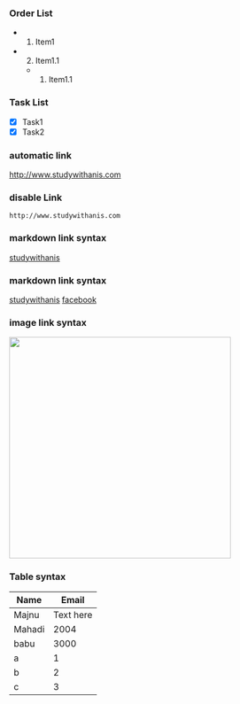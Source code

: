 <!--markdown tutorial-->

### Order List

- 1. Item1
- 2. Item1.1
    - 1.  Item1.1

### Task List
- [x] Task1  
- [x] Task2

### automatic link
http://www.studywithanis.com


### disable Link
`http://www.studywithanis.com`

### markdown link syntax
[studywithanis](http://www.studywithanis.com)

### markdown link syntax
[studywithanis][websitelink]
[facebook][facebooklink]

<!-- all link is here -->
[websitelink]: http://www.studywithanis.com
[facebooklink]:http://www.facebook.com

### image link syntax

<!-- ![alt text] (./images/me.jpg) -->
<img src="./image/me.jpg" width="400" tittle="profile image" />

### Table syntax
| Name | Email |
| ----- | ----- |
| Majnu | Text here|
|Mahadi| 2004 |
|babu |3000|
|a|1|
|b|2| 
|c|3|


